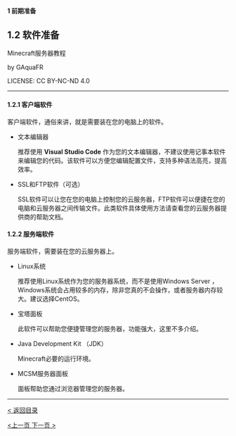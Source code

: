 #### 1 前期准备

## 1.2 软件准备

Minecraft服务器教程

by GAquaFR

LICENSE: CC BY-NC-ND 4.0

------

#### 1.2.1 客户端软件

客户端软件，通俗来讲，就是需要装在您的电脑上的软件。

- 文本编辑器

  推荐使用 **Visual Studio Code** 作为您的文本编辑器，不建议使用记事本软件来编辑您的代码。该软件可以方便您编辑配置文件，支持多种语法高亮，提高效率。

- SSL和FTP软件（可选）

  SSL软件可以让您在您的电脑上控制您的云服务器，FTP软件可以便捷在您的电脑和云服务器之间传输文件。此类软件具体使用方法请查看您的云服务器提供商的帮助文档。

#### 1.2.2 服务端软件

服务端软件，需要装在您的云服务器上。

- Linux系统

  推荐使用Linux系统作为您的服务器系统，而不是使用Windows Server ，Windows系统会占用较多的内存，除非您真的不会操作，或者服务器内存较大。建议选择CentOS。 

- 宝塔面板

  此软件可以帮助您便捷管理您的服务器，功能强大，这里不多介绍。

- Java Development Kit （JDK）

  Minecraft必要的运行环境。

- MCSM服务器面板

  面板帮助您通过浏览器管理您的服务器。

------

[< 返回目录](https://github.com/0x13219C1/how-to-start-a-mc-server/blob/main/README.md)

[<上一页 ](https://github.com/0x13219C1/how-to-start-a-mc-server/blob/main/1-1.md)                   [下一页 >](https://github.com/0x13219C1/how-to-start-a-mc-server/blob/main/1-3.md)